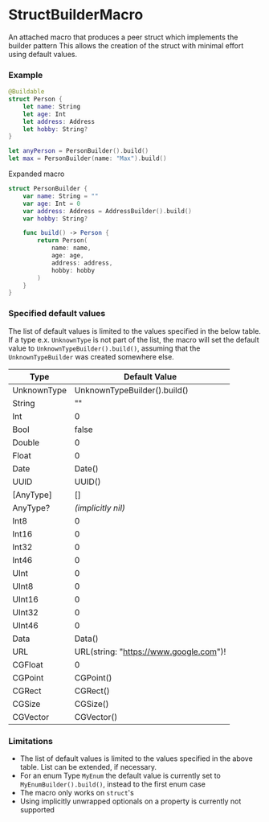 # StructBuilderMacro
An attached macro that produces a peer struct which implements the builder pattern
This allows the creation of the struct with minimal effort using default values.

### Example
```swift
@Buildable
struct Person {
    let name: String
    let age: Int
    let address: Address
    let hobby: String?
}

let anyPerson = PersonBuilder().build()
let max = PersonBuilder(name: "Max").build()
```
Expanded macro
```swift
struct PersonBuilder {
    var name: String = ""
    var age: Int = 0
    var address: Address = AddressBuilder().build()
    var hobby: String?

    func build() -> Person {
        return Person(
            name: name,
            age: age,
            address: address,
            hobby: hobby
        )
    }
}
```


### Specified default values
The list of default values is limited to the values specified in the below table. 
If a type e.x. `UnknownType` is not part of the list, the macro will set the default value to `UnknownTypeBuilder().build()`, 
assuming that the `UnknownTypeBuilder` was created somewhere else.

| Type | Default Value |
| - | - |
| UnknownType | UnknownTypeBuilder().build() |
| String | "" |
| Int | 0 |
| Bool | false |
| Double | 0 |
| Float | 0 |
| Date | Date() |
| UUID | UUID() |
| [AnyType] | [] |
| AnyType? | *(implicitly nil)* |
| Int8 | 0 |
| Int16 | 0 |
| Int32 | 0 |
| Int46 | 0 |
| UInt | 0 |
| UInt8 | 0 |
| UInt16 | 0 |
| UInt32 | 0 |
| UInt46 | 0 |
| Data | Data() |
| URL | URL(string: "https://www.google.com")! |
| CGFloat | 0 |
| CGPoint | CGPoint() |
| CGRect | CGRect() |
| CGSize | CGSize() |
| CGVector | CGVector() |


### Limitations
- The list of default values is limited to the values specified in the above table. List can be extended, if necessary.
- For an enum Type `MyEnum` the default value is currently set to `MyEnumBuilder().build()`, instead to the first enum case
- The macro only works on `struct`'s
- Using implicitly unwrapped optionals on a property is currently not supported
